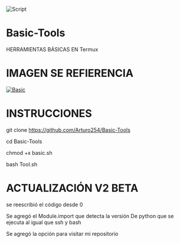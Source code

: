 <p align="centre">
<img src="https://srv5.fireload.com/core/cache/plugins/imageviewer/1010682/df9247e627b8ed96c50e840db6b432a853d5ba474e2417bba4fedd68d956674a/1100x1100_cropped.jpg" alt="Script">
</p>

# Basic-Tools
HERRAMIENTAS BÁSICAS EN Termux 

# IMAGEN SE REFIERENCIA


<a href='https://postimg.cc/m1b9zp93' target='_blank'><img src='https://i.postimg.cc/QC7JzRxz/Basic.png' border='0' alt='Basic'/></a>


# INSTRUCCIONES 
git clone https://github.com/Arturo254/Basic-Tools


cd Basic-Tools 


chmod +x basic.sh 

bash Tool.sh 

# ACTUALIZACIÓN V2 BETA
 

 se reescribió el código desde 0

 Se agregó el Module.import que detecta la versión
De python que se ejecuta al igual que ssh y bash

 Se agregó la opción para visitar mi repositorio



